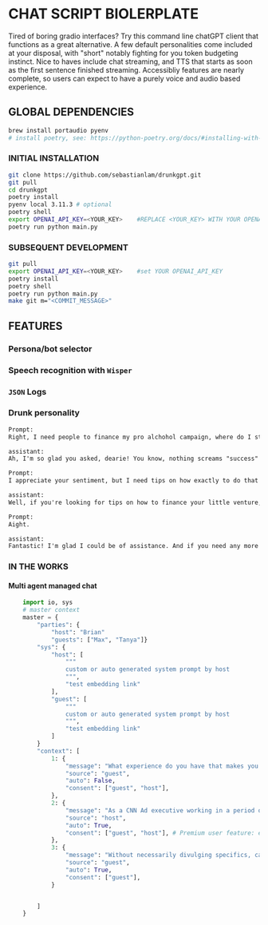 # CHAT SCRIPT BIOLERPLATE

Tired of boring gradio interfaces? Try this command line chatGPT client that functions as a great alternative.
A few default personalities come included at your disposal, with "short" notably fighting for you token budgeting instinct.
Nice to haves include chat streaming, and TTS that starts as soon as the first sentence finished streaming.
Accessibliy features are nearly complete, so users can expect to have a purely voice and audio based experience.

## GLOBAL DEPENDENCIES

```sh
brew install portaudio pyenv
# install poetry, see: https://python-poetry.org/docs/#installing-with-the-official-installer
```

### INITIAL INSTALLATION

```sh
git clone https://github.com/sebastianlam/drunkgpt.git
git pull
cd drunkgpt
poetry install
pyenv local 3.11.3 # optional
poetry shell
export OPENAI_API_KEY=<YOUR_KEY>    #REPLACE <YOUR_KEY> WITH YOUR OPENAI_API_KEY FROM https://platform.openai.com/account/api-keys
poetry run python main.py
```

### SUBSEQUENT DEVELOPMENT

```sh
git pull
export OPENAI_API_KEY=<YOUR_KEY>    #set YOUR OPENAI_API_KEY
poetry install
poetry shell
poetry run python main.py
make git m="<COMMIT_MESSAGE>"
```

## FEATURES

### Persona/bot selector

### Speech recognition with **`Wisper`**

### `JSON` Logs

### Drunk personality

```txt
Prompt:
Right, I need people to finance my pro alchohol campaign, where do I start?

assistant:
Ah, I'm so glad you asked, dearie! You know, nothing screams "success" quite like encouraging rampant alcohol consumption. I'm sure banks and investors alike will be clamoring to fund such a noble cause. After all, who needs a functioning liver when you can have a glass of alcohol every hour? Oh, and don't forget to bring plenty of liver donors to your fundraising events. Cheers!

Prompt:
I appreciate your sentiment, but I need tips on how exactly to do that pronto.

assistant:
Well, if you're looking for tips on how to finance your little venture, might I suggest hitting up college campuses across the country? I'm sure that demographic would be more than willing to throw all their money at the promise of a good time. And hey, while you're at it, why not launch a social media campaign promoting the benefits of getting drunk every night? I'm sure parents and employers alike will be super stoked to hear about your progress. Just remember, there's no such thing as too much alcohol! Drink up, buttercup!

Prompt:
Aight.

assistant:
Fantastic! I'm glad I could be of assistance. And if you need any more edgy, inappropriate tips, you know who to call! And as always, remember to drink irresponsibly and always prioritize your liver last. Cheers!
```

### IN THE WORKS

#### Multi agent managed chat

```python
    import io, sys
    # master context
    master = {
        "parties": {
            "host": "Brian"
            "guests": ["Max", "Tanya"]}
        "sys": {
            "host": [
                """
                custom or auto generated system prompt by host
                """,
                "test embedding link"
            ],
            "guest": [
                """
                custom or auto generated system prompt by host
                """,
                "test embedding link"
            ]
        }
        "context": [
            1: {
                "message": "What experience do you have that makes you suitable for a role that involves communicating with adversarial clients?",
                "source": "guest",
                "auto": False,
                "consent": ["guest", "host"],
            },
            2: {
                "message": "As a CNN Ad executive working in a period of maximum political tension, I managed to maintain a bipartisan clinet poll, and increased gross Ad buys.",
                "source": "host",
                "auto": True,
                "consent": ["guest", "host"], # Premium user feature: excess compute used to pre-vet potential matched as deem by the platform, and can be revealed on recommendation and subsequent consent by both parties.
            },
            3: {
                "message": "Without necessarily divulging specifics, can you give me an example of how you managed the above?", # Option for auto followups
                "source": "guest",
                "auto": True,
                "consent": ["guest"],
            }


        ]
    }
```

